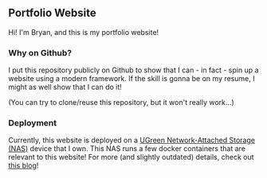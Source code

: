 ## Portfolio Website

Hi! I'm Bryan, and this is my portfolio website!

### Why on Github?

I put this repository publicly on Github to show that I can - in fact - spin up a website using a modern framework. If the skill is gonna be on my resume, I might as well show that I can do it!

(You can try to clone/reuse this repository, but it won't really work...)

### Deployment

Currently, this website is deployed on a [UGreen Network-Attached Storage (NAS)](https://nas.ugreen.com/) device that I own. This NAS runs a few docker containers that are relevant to this website! For more (and slightly outdated) details, check out [this blog](https://bryanchan.org/blog/pdev-ep2-cicd)!
